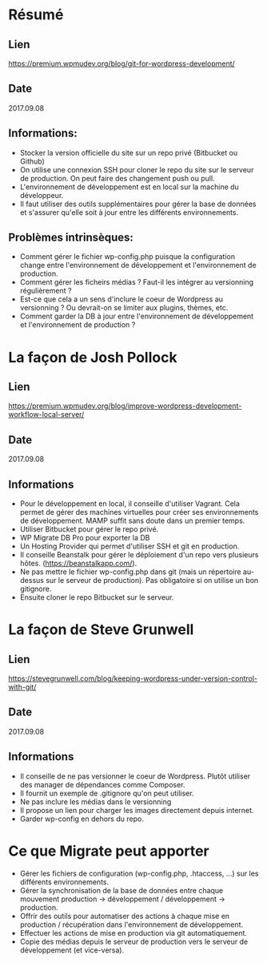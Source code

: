 # Résumé

## Lien
https://premium.wpmudev.org/blog/git-for-wordpress-development/
	
## Date 
2017.09.08
	
## Informations:
- Stocker la version officielle du site sur un repo privé (Bitbucket ou Github)
- On utilise une connexion SSH pour cloner le repo du site sur le serveur
de production. On peut faire des changement push ou pull. 
- L'environnement de développement est en local sur la machine du développeur.
- Il faut utiliser des outils supplémentaires pour gérer la base de données et s'assurer qu'elle soit à jour entre les différents environnements.

	
## Problèmes intrinsèques:
- Comment gérer le fichier wp-config.php puisque la configuration change entre l'environnement de développement et l'environnement de production.
- Comment gérer les ficheirs médias ? Faut-il les intégrer au versionning régulièrement ?
- Est-ce que cela a un sens d'inclure le coeur de Wordpress au versionning ? Ou devrait-on se limiter aux plugins, thèmes, etc.
- Comment garder la DB à jour entre l'environnement de développement et  l'environnement de production ? 


# La façon de Josh Pollock
## Lien
https://premium.wpmudev.org/blog/improve-wordpress-development-workflow-local-server/

## Date
2017.09.08

## Informations
- Pour le développement en local, il conseille d'utiliser Vagrant. Cela permet de gérer des machines virtuelles pour créer ses environnements de développement. MAMP suffit sans doute dans un premier temps. 
- Utiliser Bitbucket pour gérer le repo privé.
- WP Migrate DB Pro pour exporter la DB
- Un Hosting Provider qui permet d'utiliser SSH et git en production.
- Il conseille Beanstalk pour gérer le déploiement d'un repo vers plusieurs hôtes. (https://beanstalkapp.com/).
- Ne pas mettre le fichier wp-config.php dans git (mais un répertoire au-dessus sur le serveur de production). Pas obligatoire si on utilise un bon gitignore.
- Ensuite cloner le repo Bitbucket sur le serveur.


# La façon de Steve Grunwell
## Lien
https://stevegrunwell.com/blog/keeping-wordpress-under-version-control-with-git/

## Date
2017.09.08

## Informations
- Il conseille de ne pas versionner le coeur de Wordpress. Plutôt utiliser des manager de dépendances comme Composer.
- Il fournit un exemple de .gitignore qu'on peut utiliser.
- Ne pas inclure les médias dans le versionning
- Il propose un lien pour charger les images directement depuis internet.
- Garder wp-config en dehors du repo.

# Ce que Migrate peut apporter

- Gérer les fichiers de configuration (wp-config.php, .htaccess, ...) sur les différents environnements. 
- Gérer la synchronisation de la base de données entre chaque mouvement production -> développement / développement -> production.
- Offrir des outils pour automatiser des actions à chaque mise en production / récupération dans l'environnement de développement.
- Effectuer les actions de mise en production via git automatiquement.
- Copie des médias depuis le serveur de production vers le serveur de développement (et vice-versa).














